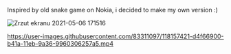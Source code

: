 
Inspired by old snake game on Nokia, i decided to make my own version :)

![Zrzut ekranu 2021-05-06 171516](https://user-images.githubusercontent.com/83311097/117322856-ac0c2c00-ae8e-11eb-8c33-8424a17b168f.png)



https://user-images.githubusercontent.com/83311097/118157421-d4f66900-b41a-11eb-9a36-9960306257a5.mp4



